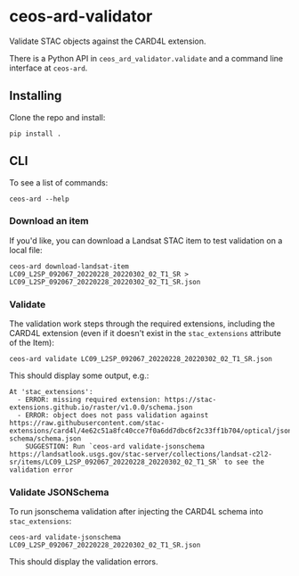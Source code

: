 # ceos-ard-validator

Validate STAC objects against the CARD4L extension.

There is a Python API in `ceos_ard_validator.validate` and a command line interface at `ceos-ard`.

## Installing

Clone the repo and install:

```shell
pip install .
```

## CLI

To see a list of commands:

```shell
ceos-ard --help
```

### Download an item

If you'd like, you can download a Landsat STAC item to test validation on a local file:

```shell
ceos-ard download-landsat-item LC09_L2SP_092067_20220228_20220302_02_T1_SR > LC09_L2SP_092067_20220228_20220302_02_T1_SR.json
```

### Validate

The validation work steps through the required extensions, including the CARD4L extension (even if it doesn't exist in the `stac_extensions` attribute of the Item):

```shell
ceos-ard validate LC09_L2SP_092067_20220228_20220302_02_T1_SR.json
```

This should display some output, e.g.:

```text
At 'stac_extensions': 
  - ERROR: missing required extension: https://stac-extensions.github.io/raster/v1.0.0/schema.json
  - ERROR: object does not pass validation against https://raw.githubusercontent.com/stac-extensions/card4l/4e62c51a8fc40cce7f0a6dd7dbc6f2c33ff1b704/optical/json-schema/schema.json
    SUGGESTION: Run `ceos-ard validate-jsonschema https://landsatlook.usgs.gov/stac-server/collections/landsat-c2l2-sr/items/LC09_L2SP_092067_20220228_20220302_02_T1_SR` to see the validation error
```

### Validate JSONSchema

To run jsonschema validation after injecting the CARD4L schema into `stac_extensions`:

```shell
ceos-ard validate-jsonschema LC09_L2SP_092067_20220228_20220302_02_T1_SR.json
```

This should display the validation errors.
